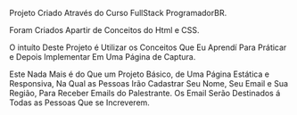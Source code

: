 Projeto Criado Através do Curso FullStack ProgramadorBR.

Foram Criados Apartir de Conceitos do Html e CSS.

O intuíto Deste Projeto é Utilizar os Conceitos Que Eu Aprendí Para Práticar e Depois Implementar Em Uma Página de Captura.

Este Nada Mais é do Que um Projeto Básico, de Uma Página Estática e Responsiva, Na Qual as Pessoas Irão Cadastrar Seu Nome, Seu Email e Sua Região, Para Receber Emails do Palestrante. Os Email Serão Destinados á Todas as Pessoas Que se Increverem.

